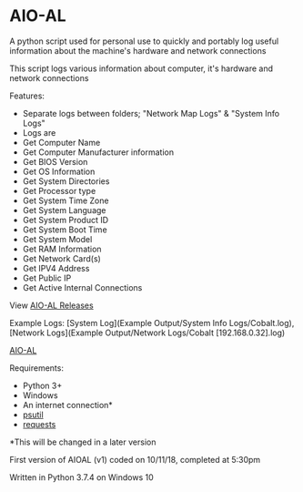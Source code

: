 # AIO-AL
A python script used for personal use to quickly and portably log useful information about the machine's hardware and network connections

This script logs various information about computer, it's hardware and network connections

Features:
- Separate logs between folders; "Network Map Logs" & "System Info Logs"
- Logs are
- Get Computer Name
- Get Computer Manufacturer information
- Get BIOS Version
- Get OS Information
- Get System Directories
- Get Processor type
- Get System Time Zone
- Get System Language
- Get System Product ID
- Get System Boot Time
- Get System Model
- Get RAM Information
- Get Network Card(s)
- Get IPV4 Address
- Get Public IP
- Get Active Internal Connections

View [AIO-AL Releases](https://github.com/smcclennon/AIO-AL/releases)

Example Logs: [System Log](Example Output/System Info Logs/Cobalt.log), [Network Logs](Example Output/Network Logs/Cobalt [192.168.0.32].log)

[AIO-AL](https://i.imgur.com/i7UWfoa.png)

Requirements:
- Python 3+
- Windows
- An internet connection*
- [psutil](https://pypi.org/project/psutil/)
- [requests](https://pypi.org/project/requests/)

*This will be changed in a later version


First version of AIOAL (v1) coded on 10/11/18, completed at 5:30pm

Written in Python 3.7.4 on Windows 10